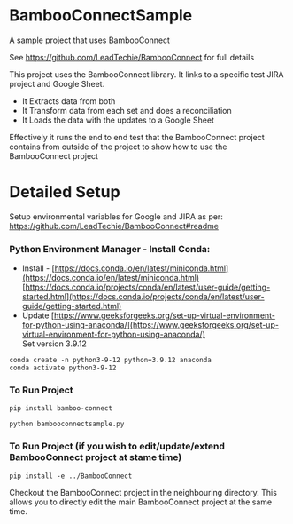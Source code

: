 # BambooConnectSample

A sample project that uses BambooConnect

See https://github.com/LeadTechie/BambooConnect for full details

This project uses the BambooConnect library. It links to a specific test JIRA project and Google Sheet.

- It Extracts data from both
- It Transform data from each set and does a reconciliation
- It Loads the data with the updates to a Google Sheet

Effectively it runs the end to end test that the BambooConnect project contains from outside of the project to show how to use the BambooConnect project

# Detailed Setup

Setup environmental variables for Google and JIRA as per:
https://github.com/LeadTechie/BambooConnect#readme

### Python Environment Manager - Install Conda:  
- Install - [https://docs.conda.io/en/latest/miniconda.html](https://docs.conda.io/en/latest/miniconda.html)  
[https://docs.conda.io/projects/conda/en/latest/user-guide/getting-started.html](https://docs.conda.io/projects/conda/en/latest/user-guide/getting-started.html)  
- Update [https://www.geeksforgeeks.org/set-up-virtual-environment-for-python-using-anaconda/](https://www.geeksforgeeks.org/set-up-virtual-environment-for-python-using-anaconda/)  
Set version 3.9.12  

```
conda create -n python3-9-12 python=3.9.12 anaconda  
conda activate python3-9-12  
```

### To Run Project
```
pip install bamboo-connect

python bambooconnectsample.py
```

### To Run Project (if you wish to edit/update/extend BambooConnect project at stame time)

```
pip install -e ../BambooConnect
```

Checkout the BambooConnect project in the neighbouring directory. This allows you to directly edit the main BambooConnect project at the same time.
